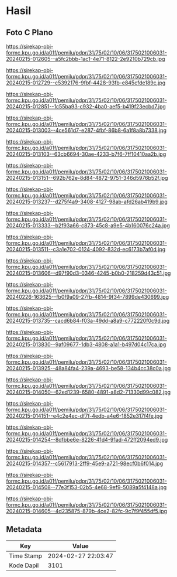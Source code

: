 # Hasil

## Foto C Plano

https://sirekap-obj-formc.kpu.go.id/a01f/pemilu/pdpr/31/75/02/10/06/3175021006031-20240215-012605--a5fc2bbb-1ac1-4e71-8122-2e9210b729cb.jpg

https://sirekap-obj-formc.kpu.go.id/a01f/pemilu/pdpr/31/75/02/10/06/3175021006031-20240215-012729--c5392176-9fbf-4428-93fb-e845cfde189c.jpg

https://sirekap-obj-formc.kpu.go.id/a01f/pemilu/pdpr/31/75/02/10/06/3175021006031-20240215-012851--1c55ba93-c932-4ba0-aef5-b419f23ecbd7.jpg

https://sirekap-obj-formc.kpu.go.id/a01f/pemilu/pdpr/31/75/02/10/06/3175021006031-20240215-013003--4ce561d7-e287-4fbf-86b8-6a1f8a8b7338.jpg

https://sirekap-obj-formc.kpu.go.id/a01f/pemilu/pdpr/31/75/02/10/06/3175021006031-20240215-013103--63cb6694-30ae-4233-b7f6-7ff10410aa2b.jpg

https://sirekap-obj-formc.kpu.go.id/a01f/pemilu/pdpr/31/75/02/10/06/3175021006031-20240215-013151--692b762e-8d84-4872-9751-346d5976b52f.jpg

https://sirekap-obj-formc.kpu.go.id/a01f/pemilu/pdpr/31/75/02/10/06/3175021006031-20240215-013237--d275f4a9-3408-4127-98ab-afd26ab419b9.jpg

https://sirekap-obj-formc.kpu.go.id/a01f/pemilu/pdpr/31/75/02/10/06/3175021006031-20240215-013333--b2f93a66-c873-45c8-a9e5-4b160076c24a.jpg

https://sirekap-obj-formc.kpu.go.id/a01f/pemilu/pdpr/31/75/02/10/06/3175021006031-20240215-013511--c3a1e702-0124-4092-832d-ec6173b7af0d.jpg

https://sirekap-obj-formc.kpu.go.id/a01f/pemilu/pdpr/31/75/02/10/06/3175021006031-20240215-013606--d97f90d3-0346-4245-b0b0-218259d43c51.jpg

https://sirekap-obj-formc.kpu.go.id/a01f/pemilu/pdpr/31/75/02/10/06/3175021006031-20240226-163625--fb0f9a09-27fb-4814-9f34-7899de430699.jpg

https://sirekap-obj-formc.kpu.go.id/a01f/pemilu/pdpr/31/75/02/10/06/3175021006031-20240215-013735--cacd6b84-f03a-49dd-a8a9-c772220f0c9d.jpg

https://sirekap-obj-formc.kpu.go.id/a01f/pemilu/pdpr/31/75/02/10/06/3175021006031-20240215-013830--9af09677-1db3-4808-a1a1-b497d04c17ca.jpg

https://sirekap-obj-formc.kpu.go.id/a01f/pemilu/pdpr/31/75/02/10/06/3175021006031-20240215-013925--48a84fa4-239a-4693-be58-134b4cc38c0a.jpg

https://sirekap-obj-formc.kpu.go.id/a01f/pemilu/pdpr/31/75/02/10/06/3175021006031-20240215-014050--62ed1239-6580-4891-a8d2-71330d99c082.jpg

https://sirekap-obj-formc.kpu.go.id/a01f/pemilu/pdpr/31/75/02/10/06/3175021006031-20240215-014151--e4c2e4ec-df7f-4edb-a4e6-1852e317f4fe.jpg

https://sirekap-obj-formc.kpu.go.id/a01f/pemilu/pdpr/31/75/02/10/06/3175021006031-20240215-014254--8dfbbe6e-8226-41d4-91ad-472ff2094ed9.jpg

https://sirekap-obj-formc.kpu.go.id/a01f/pemilu/pdpr/31/75/02/10/06/3175021006031-20240215-014357--c5617913-2ff9-45e9-a721-98ecf0b6f014.jpg

https://sirekap-obj-formc.kpu.go.id/a01f/pemilu/pdpr/31/75/02/10/06/3175021006031-20240215-014508--77e3f153-02b5-4e68-9ef9-5089a5f4148a.jpg

https://sirekap-obj-formc.kpu.go.id/a01f/pemilu/pdpr/31/75/02/10/06/3175021006031-20240215-014605--4d235875-879b-4ce2-82fc-9c7f9f455df5.jpg


## Metadata

| Key        | Value               |
| ---------- | ------------------- |
| Time Stamp | 2024-02-27 22:03:47 |
| Kode Dapil | 3101                |



